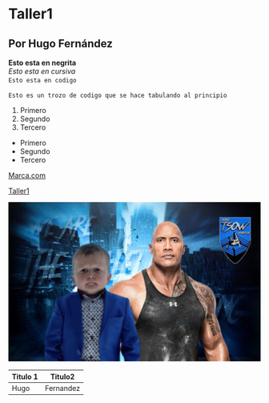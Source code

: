 # Taller1
## Por Hugo Fernández

**Esto esta en negrita**  
*Esto esta en cursiva*  
`Esto esta en codigo`

    Esto es un trozo de codigo que se hace tabulando al principio

1. Primero
2. Segundo
3. Tercero

- Primero
- Segundo
- Tercero


[Marca.com](https://www.marca.com/)

[Taller1](../Taller1/Taller1.md)

![Imagen](Hasbulla.jpg)

|Titulo 1|Titulo2|
|---|---|  
|Hugo|Fernandez|